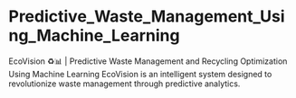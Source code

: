 # Predictive_Waste_Management_Using_Machine_Learning
EcoVision ♻️📊 | Predictive Waste Management and Recycling Optimization Using Machine Learning EcoVision is an intelligent system designed to revolutionize waste management through predictive analytics. 
